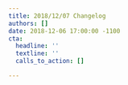 ```yaml
---
title: 2018/12/07 Changelog
authors: []
date: 2018-12-06 17:00:00 -1100
cta:
  headline: ''
  textline: ''
  calls_to_action: []

---
```

